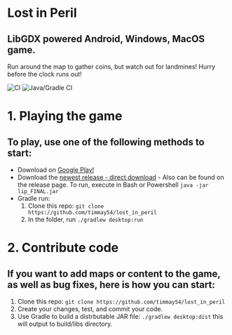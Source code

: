 # Lost in Peril
## LibGDX powered Android, Windows, MacOS game.
Run around the map to gather coins, but watch out for landmines! Hurry before the clock runs out!

![CI](https://github.com/timmay54/lost_in_peril/workflows/CI/badge.svg)
![Java/Gradle CI](https://github.com/timmay54/lost_in_peril/workflows/Java/Gradle%20CI/badge.svg?branch=master)

# 1. Playing the game
## To play, use one of the following methods to start:
* Download on [Google Play!](https://play.google.com/store/apps/details?id=com.freebandz.lost_in_peril)
* Download the [newest release - direct download](https://github.com/timmay54/lost_in_peril/releases/download/v0.0.1/lip_FINAL.jar) - Also can be found on the release page.
  To run, execute in Bash or Powershell `java -jar lip_FINAL.jar`
* Gradle run:
  1. Clone this repo: `git clone https://github.com/timmay54/lost_in_peril`
  2. In the folder, run `./gradlew desktop:run`
  
# 2. Contribute code
## If you want to add maps or content to the game, as well as bug fixes, here is how you can start:
1. Clone this repo: `git clone https://github.com/timmay54/lost_in_peril`
2. Create your changes, test, and commit your code. 
3. Use Gradle to build a distrbutable JAR file: `./gradlew desktop:dist`
  this will output to build/libs directory.
